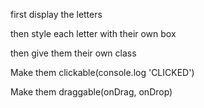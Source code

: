 first display the letters

then style each letter with their own box

then give them their own class

Make them clickable(console.log 'CLICKED')

Make them draggable(onDrag, onDrop)